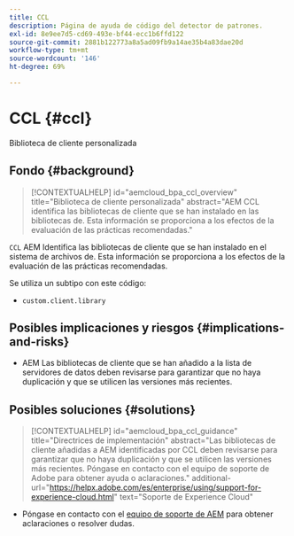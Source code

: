 ```yaml
---
title: CCL
description: Página de ayuda de código del detector de patrones.
exl-id: 8e9ee7d5-cd69-493e-bf44-ecc1b6ffd122
source-git-commit: 2881b122773a8a5ad09fb9a14ae35b4a83dae20d
workflow-type: tm+mt
source-wordcount: '146'
ht-degree: 69%

---
```


# CCL {#ccl}

Biblioteca de cliente personalizada

## Fondo {#background}

>[!CONTEXTUALHELP]
>id="aemcloud_bpa_ccl_overview"
>title="Biblioteca de cliente personalizada"
>abstract="AEM CCL identifica las bibliotecas de cliente que se han instalado en las bibliotecas de. Esta información se proporciona a los efectos de la evaluación de las prácticas recomendadas."

`CCL` AEM Identifica las bibliotecas de cliente que se han instalado en el sistema de archivos de. Esta información se proporciona a los efectos de la evaluación de las prácticas recomendadas.

Se utiliza un subtipo con este código:

* `custom.client.library`

## Posibles implicaciones y riesgos {#implications-and-risks}

* AEM Las bibliotecas de cliente que se han añadido a la lista de servidores de datos deben revisarse para garantizar que no haya duplicación y que se utilicen las versiones más recientes.

## Posibles soluciones {#solutions}

>[!CONTEXTUALHELP]
>id="aemcloud_bpa_ccl_guidance"
>title="Directrices de implementación"
>abstract="Las bibliotecas de cliente añadidas a AEM identificadas por CCL deben revisarse para garantizar que no haya duplicación y que se utilicen las versiones más recientes. Póngase en contacto con el equipo de soporte de Adobe para obtener ayuda o aclaraciones."
>additional-url="https://helpx.adobe.com/es/enterprise/using/support-for-experience-cloud.html" text="Soporte de Experience Cloud"

* Póngase en contacto con el [equipo de soporte de AEM](https://helpx.adobe.com/es/enterprise/using/support-for-experience-cloud.html) para obtener aclaraciones o resolver dudas.
